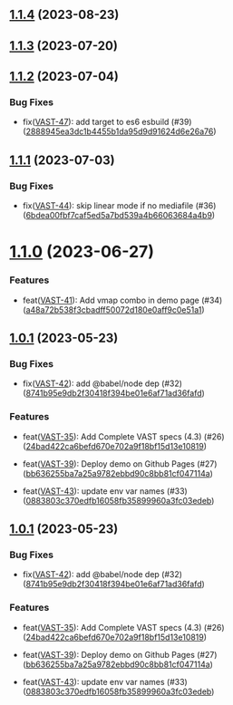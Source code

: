 <a name="1.1.4"></a>
## [1.1.4](#1.1.4) (2023-08-23)



<a name="1.1.3"></a>
## [1.1.3](#1.1.3) (2023-07-20)



<a name="1.1.2"></a>
## [1.1.2](#1.1.2) (2023-07-04)


### Bug Fixes

* fix([VAST-47](https://artetv.atlassian.net/browse/VAST-47)): add target to es6 esbuild (#39) ([2888945ea3dc1b4455b1da95d9d91624d6e26a76](https://github.com/ArteGEIE/videojs-vast/commit/2888945ea3dc1b4455b1da95d9d91624d6e26a76))




<a name="1.1.1"></a>
## [1.1.1](#1.1.1) (2023-07-03)


### Bug Fixes

* fix([VAST-44](https://artetv.atlassian.net/browse/VAST-44)): skip linear mode if no mediafile (#36) ([6bdea00fbf7caf5ed5a7bd539a4b66063684a4b9](https://github.com/ArteGEIE/videojs-vast/commit/6bdea00fbf7caf5ed5a7bd539a4b66063684a4b9))


<a name="1.1.0"></a>
# [1.1.0](#1.1.0) (2023-06-27)


### Features

* feat([VAST-41](https://artetv.atlassian.net/browse/VAST-41)): Add vmap combo in demo page (#34) ([a48a72b538f3cbadff50072d180e0aff9c0e51a1](https://github.com/ArteGEIE/videojs-vast/commit/a48a72b538f3cbadff50072d180e0aff9c0e51a1))




<a name="1.0.1"></a>
## [1.0.1](#1.0.1) (2023-05-23)


### Bug Fixes

* fix([VAST-42](https://artetv.atlassian.net/browse/VAST-42)): add @babel/node dep (#32) ([8741b95e9db2f30418f394be01e6af71ad36fafd](https://github.com/ArteGEIE/videojs-vast/commit/8741b95e9db2f30418f394be01e6af71ad36fafd))



### Features

* feat([VAST-35](https://artetv.atlassian.net/browse/VAST-35)): Add Complete VAST specs (4.3) (#26) ([24bad422ca6befd670e702a9f18bf15d13e10819](https://github.com/ArteGEIE/videojs-vast/commit/24bad422ca6befd670e702a9f18bf15d13e10819))

* feat([VAST-39](https://artetv.atlassian.net/browse/VAST-39)): Deploy demo on Github Pages (#27) ([bb636255ba7a25a9782ebbd90c8bb81cf047114a](https://github.com/ArteGEIE/videojs-vast/commit/bb636255ba7a25a9782ebbd90c8bb81cf047114a))

* feat([VAST-43](https://artetv.atlassian.net/browse/VAST-43)): update env var names (#33) ([0883803c370edfb16058fb35899960a3fc03edeb](https://github.com/ArteGEIE/videojs-vast/commit/0883803c370edfb16058fb35899960a3fc03edeb))




<a name="1.0.1"></a>
## [1.0.1](#1.0.1) (2023-05-23)


### Bug Fixes

* fix([VAST-42](https://artetv.atlassian.net/browse/VAST-42)): add @babel/node dep (#32) ([8741b95e9db2f30418f394be01e6af71ad36fafd](https://github.com/ArteGEIE/videojs-vast/commit/8741b95e9db2f30418f394be01e6af71ad36fafd))



### Features

* feat([VAST-35](https://artetv.atlassian.net/browse/VAST-35)): Add Complete VAST specs (4.3) (#26) ([24bad422ca6befd670e702a9f18bf15d13e10819](https://github.com/ArteGEIE/videojs-vast/commit/24bad422ca6befd670e702a9f18bf15d13e10819))

* feat([VAST-39](https://artetv.atlassian.net/browse/VAST-39)): Deploy demo on Github Pages (#27) ([bb636255ba7a25a9782ebbd90c8bb81cf047114a](https://github.com/ArteGEIE/videojs-vast/commit/bb636255ba7a25a9782ebbd90c8bb81cf047114a))

* feat([VAST-43](https://artetv.atlassian.net/browse/VAST-43)): update env var names (#33) ([0883803c370edfb16058fb35899960a3fc03edeb](https://github.com/ArteGEIE/videojs-vast/commit/0883803c370edfb16058fb35899960a3fc03edeb))





